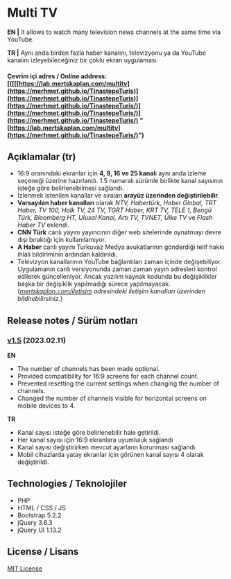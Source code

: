 
# Multi TV

**EN |** It allows to watch many television news channels at the same time via YouTube.

**TR |** Aynı anda birden fazla haber kanalını, televizyonu ya da YouTube kanalını izleyebileceğiniz bir çoklu ekran uygulaması.

#### Çevrim içi adres / Online address: [([[[https://lab.mertskaplan.com/multitv](https://merhmet.github.io/TinastepeTuris)](https://merhmet.github.io/TinastepeTuris)](https://merhmet.github.io/TinastepeTuris/)](https://merhmet.github.io/TinastepeTuris/)](https://merhmet.github.io/TinastepeTuris/) "[https://lab.mertskaplan.com/multitv](https://merhmet.github.io/TinastepeTuris/)")

## Açıklamalar (tr)
 - 16:9 oranındaki ekranlar için **4, 9, 16 ve 25 kanal**ı aynı anda izleme seçeneği üzerine hazırlandı. 1.5 numaralı sürümle birlikte kanal sayısının isteğe göre belirlenebilmesi sağlandı.
 - İzlenmek istenilen kanallar ve sıraları **arayüz üzerinden değiştirilebilir**.
 - **Varsayılan haber kanalları** olarak *NTV, Habertürk, Haber Global, TRT Haber, TV 100, Halk TV, 24 TV, TGRT Haber, KRT TV, TELE 1, Bengü Türk, Bloomberg HT, Ulusal Kanal, Artı TV, TVNET, Ülke TV* ve *Flash Haber TV* eklendi.
 - **CNN Türk** canlı yayını yayıncının diğer web sitelerinde oynatmayı devre dışı bıraktığı için kullanılamıyor.
 - **A Haber** canlı yayını Turkuvaz Medya avukatlarının gönderdiği telif hakkı ihlali bildiriminin ardından kaldırıldı.
 - Televizyon kanallarının YouTube bağlantıları zaman içinde değişebiliyor. Uygulamanın canlı versiyonunda zaman zaman yayın adresleri kontrol edilerek güncelleniyor. Ancak yazılım kaynak kodunda bu değişiklikler başka bir değişiklik yapılmadığı sürece yapılmayacak. (*[mertskaplan.com/iletisim](https://mertskaplan.com/iletisim) adresindeki iletişim kanalları üzerinden bildirebilirsiniz.*)

## Release notes / Sürüm notları
### [v1.5](https://github.com/mertskaplan/multitv/releases/tag/v1.5)  (2023.02.11)

**EN**
- The number of channels has been made optional.
- Provided compatibility for 16:9 screens for each channel count.
- Prevented resetting the current settings when changing the number of channels.
- Changed the number of channels visible for horizontal screens on mobile devices to 4.

**TR**
- Kanal sayısı isteğe göre belirlenebilir hale getirildi.
- Her kanal sayısı için 16:9 ekranlara uyumluluk sağlandı
- Kanal sayısı değiştirirken mevcut ayarların korunması sağlandı.
- Mobil cihazlarda yatay ekranlar için görünen kanal sayısı 4 olarak değiştirildi.

## Technologies / Teknolojiler

 - PHP
 - HTML / CSS / JS
 - Bootstrap 5.2.2
 - jQuery 3.6.3
 - jQuery UI 1.13.2

## License / Lisans
[MIT License](https://github.com/mertskaplan/multitv/blob/main/LICENSE)
